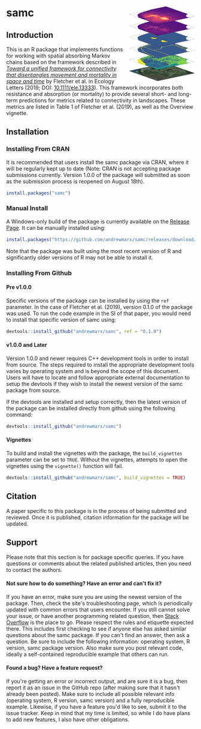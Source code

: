 # samc <a href="reference/figures/3d-stack.png"><img align="right" width=35% src="man/figures/3d-stack-small.png" style="padding-left: 10px"></a>


## Introduction

This is an R package that implements functions for working with spatial absorbing Markov chains based on the framework described in [*Toward a unified framework for connectivity that disentangles movement and mortality in space and time*](https://onlinelibrary.wiley.com/doi/abs/10.1111/ele.13333) by Fletcher et al. in Ecology Letters (2019; DOI: [10.1111/ele.13333](https://doi.org/10.1111/ele.13333)). This framework incorporates both resistance and absorption (or mortality) to provide several short- and long-term predictions for metrics related to connectivity in landscapes. These metrics are listed in Table 1 of Fletcher et al. (2019), as well as the Overview vignette.


## Installation

### Installing From CRAN

It is recommended that users install the samc package via CRAN, where it will be regularly kept up to date (Note: CRAN is not accepting package submissions currently. Version 1.0.0 of the package will submitted as soon as the submission process is reopened on August 18th).

```R
install.packages("samc")
```

### Manual Install

A Windows-only build of the package is currently available on the [Release Page](https://github.com/andrewmarx/samc/releases). It can be manually installed using:

```R
install.packages("https://github.com/andrewmarx/samc/releases/download/1.0.0/samc_1.0.0.zip", repos = NULL, type = "win.binary")
```

Note that the package was built using the most recent version of R and significantly older versions of R may not be able to install it.

### Installing From Github

#### Pre v1.0.0

Specific versions of the package can be installed by using the `ref` parameter. In the case of Fletcher et al. (2019), version 0.1.0 of the package was used. To run the code example in the SI of that paper, you would need to install that specific version of samc using:

```R
devtools::install_github("andrewmarx/samc", ref = "0.1.0")
```

#### v1.0.0 and Later

Version 1.0.0 and newer requires C++ development tools in order to install from source. The steps required to install the appropriate development tools varies by operating system and is beyond the scope of this document. Users will have to locate and follow appropriate external documentation to setup the devtools if they wish to install the newest version of the samc package from source.

If the devtools are installed and setup correctly, then the latest version of the package can be installed directly from github using the following command:

```R
devtools::install_github("andrewmarx/samc")
```

#### Vignettes

To build and install the vignettes with the package, the `build_vignettes` parameter can be set to `TRUE`. Without the vignettes, attempts to open the vignettes using the `vignette()` function will fail.

```R
devtools::install_github("andrewmarx/samc", build_vignettes = TRUE)
```


## Citation

A paper specific to this package is in the process of being submitted and reviewed. Once it is published, citation information for the package will be updated.


## Support

Please note that this section is for package specific queries. If you have questions or comments about the related published articles, then you need to contact the authors.

#### Not sure how to do something? Have an error and can't fix it?

If you have an error, make sure you are using the newest version of the package. Then, check the site's troubleshooting page, which is periodically updated with common errors that users encounter. If you still cannot solve your issue, or have another programming related question, then [Stack Overflow](https://stackoverflow.com/) is the place to go. Please respect the rules and etiquette expected there. This includes first checking to see if anyone else has asked similar questions about the samc package. If you can't find an answer, then ask a question. Be sure to include the following information: operating system, R version, samc package version. Also make sure you post relevant code, ideally a self-contained reproducible example that others can run.

#### Found a bug? Have a feature request?

If you're getting an error or incorrect output, and are sure it is a bug, then report it as an issue in the GitHub repo (after making sure that it hasn't already been posted). Make sure to include all possible relevant info (operating system, R version, samc version) and a fully reproducible example. Likewise, if you have a feature you'd like to see, submit it to the issue tracker. Keep in mind that my time is limited, so while I do have plans to add new features, I also have other obligations.
